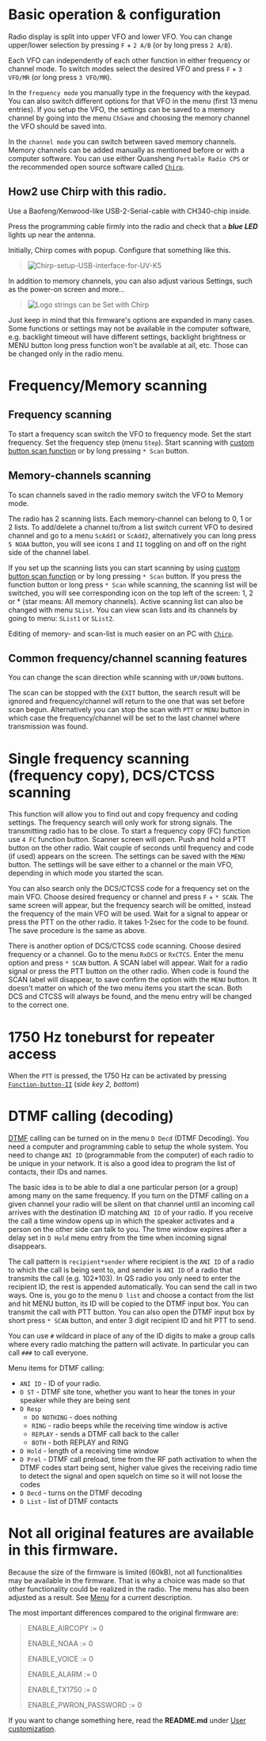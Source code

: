 # Basic operation & configuration
Radio display is split into upper VFO and lower VFO. You can change upper/lower selection by pressing `F` + `2 A/B` (or by long press `2 A/B`).

Each VFO can independently of each other function in either frequency or channel mode. To switch modes select the desired VFO and press `F` + `3 VFO/MR` (or long press `3 VFO/MR`).

In the `frequency mode` you manually type in the frequency with the keypad. You can also switch different options for that VFO in the menu (first 13 menu entries). If you setup the VFO, the settings can be saved to a memory channel by going into the menu `ChSave` and choosing the memory channel the VFO should be saved into.

In the `channel mode` you can switch between saved memory channels. Memory channels can be added manually as mentioned before or with a computer software. You can use either Quansheng `Portable Radio CPS` or the recommended open source software called [`Chirp`](https://chirp.danplanet.com/projects/chirp/wiki/Download).

## How2 use Chirp with this radio.

Use a Baofeng/Kenwood-like USB-2-Serial-cable with CH340-chip inside.

Press the programming cable firmly into the radio and check that a _**blue LED**_ lights up near the antenna.

Initially, Chirp comes with popup. Configure that something like this.

> ![Chirp-setup-USB-interface-for-UV-K5](https://github.com/egzumer/uv-k5-firmware-custom/assets/148579604/ade103ca-a367-4531-b699-523f68fe8aee)

In addition to memory channels, you can also adjust various Settings, such as the power-on screen and more...

> ![Logo strings can be Set with Chirp](https://github.com/egzumer/uv-k5-firmware-custom/assets/148579604/c95325d2-50af-47dd-882c-8f49d9f878f5)

Just keep in mind that this firmware's options are expanded in many cases. Some functions or settings may not be available in the computer software, e.g. backlight timeout will have different settings, backlight brightness or MENU button long press function won't be available at all, etc. Those can be changed only in the radio menu.

# Frequency/Memory scanning

## Frequency scanning

To start a frequency scan switch the VFO to frequency mode. Set the start frequency. Set the frequency step (menu `Step`). Start scanning with [custom button scan function](https://github.com/egzumer/uv-k5-firmware-custom/wiki/Button-functions#custom-button-functions) or by long pressing `* Scan` button.

## Memory-channels scanning

To scan channels saved in the radio memory switch the VFO to Memory mode.

The radio has 2 scanning lists. Each memory-channel can belong to 0, 1 or 2 lists. To add/delete a channel to/from a list switch current VFO to desired channel and go to a menu `ScAdd1` or `ScAdd2`, alternatively you can long press `5 NOAA` button, you will see icons `I` and `II` toggling on and off on the right side of the channel label.

If you set up the scanning lists you can start scanning by using [custom button scan function](https://github.com/egzumer/uv-k5-firmware-custom/wiki/Button-functions#custom-button-functions) or by long pressing `* Scan` button. If you press the function button or long press `* Scan` while scanning, the scanning list will be switched, you will see corresponding icon on the top left of the screen: 1, 2 or * (star means: All memory channels). Active scanning list can also be changed with menu `SList`. You can view scan lists and its channels by going to menu: `SList1` or `SList2`.

Editing of memory- and scan-list is much easier on an PC with [`Chirp`](https://chirp.danplanet.com/projects/chirp/wiki/Download).

## Common frequency/channel scanning features

You can change the scan direction while scanning with `UP/DOWN` buttons.

The scan can be stopped with the `EXIT` button, the search result will be ignored and frequency/channel will return to the one that was set before scan begun. Alternatively you can stop the scan with `PTT` or `MENU` button in which case the frequency/channel will be set to the last channel where transmission was found.

# Single frequency scanning (frequency copy), DCS/CTCSS scanning

This function will allow you to find out and copy frequency and coding settings. The frequency search will only work for strong signals. The transmitting radio has to be close. To start a frequency copy (FC) function use `4 FC` function button. Scanner screen will open. Push and hold a PTT button on the other radio. Wait couple of seconds until frequency and code (if used) appears on the screen. The settings can be saved with the `MENU` button. The settings will be save either to a channel or the main VFO, depending in which mode you started the scan.

You can also search only the DCS/CTCSS code for a frequency set on the main VFO. Choose desired frequency or channel and press `F` + `* SCAN`. The same screen will appear, but the frequency search will be omitted, instead the frequency of the main VFO will be used. Wait for a signal to appear or press the PTT on the other radio. It takes 1-2sec for the code to be found. The save procedure is the same as above.

There is another option of DCS/CTCSS code scanning. Choose desired frequency or a channel. Go to the menu `RxDCS` or `RxCTCS`. Enter the menu option and press `* SCAN` button. A SCAN label will appear. Wait for a radio signal or press the PTT button on the other radio. When code is found the SCAN label will disappear, to save confirm the option with the `MENU` button. It doesn't matter on which of the two menu items you start the scan. Both DCS and CTCSS will always be found, and the menu entry will be changed to the correct one.

# 1750 Hz toneburst for repeater access

When the `PTT` is pressed, the 1750 Hz can be activated by pressing [`Function-button-II`](https://github.com/egzumer/uv-k5-firmware-custom/wiki/Button-functions#function-button-ii) (_side key 2, bottom_)


# DTMF calling (decoding)

[DTMF](https://en.wikipedia.org/wiki/Dual-tone_multi-frequency_signaling) calling can be turned on in the menu `D Decd` (DTMF Decoding). You need a computer and programming cable to setup the whole system. You need to change `ANI ID` (programmable from the computer) of each radio to be unique in your network. It is also a good idea to program the list of contacts, their IDs and names.

The basic idea is to be able to dial a one particular person (or a group) among many on the same frequency. If you turn on the DTMF calling on a given channel your radio will be silent on that channel until an incoming call arrives with the destination ID matching `ANI ID` of your radio. If you receive the call a time window opens up in which the speaker activates and a person on the other side can talk to you. The time window expires after a delay set in `D Hold` menu entry from the time when incoming signal disappears.

The call pattern is `recipient*sender` where recipient is the `ANI ID` of a radio to which the call is being sent to, and sender is `ANI ID` of a radio that transmits the call (e.g. 102*103). In QS radio you only need to enter the recipient ID, the rest is appended automatically. You can send the call in two ways. One is, you go to the menu `D list` and choose a contact from the list and hit MENU button, its ID will be copied to the DTMF input box. You can transmit the call with PTT button. You can also open the DTMF input box by short press `* SCAN` button, and enter 3 digit recipient ID and hit PTT to send.

You can use `#` wildcard in place of any of the ID digits to make a group calls where every radio matching the pattern will activate. In particular you can call `###` to call everyone.

Menu items for DTMF calling:
* `ANI ID` - ID of your radio.
* `D ST` - DTMF site tone, whether you want to hear the tones in your speaker while they are being sent
* `D Resp`
  * `DO NOTHING` - does nothing
  * `RING` - radio beeps while the receiving time window is active
  * `REPLAY` - sends a DTMF call back to the caller
  * `BOTH` - both REPLAY and RING
* `D Hold` - length of a receiving time window
* `D Prel` - DTMF call preload, time from the RF path activation to when the DTMF codes start being sent, higher value gives the receiving radio time to detect the signal and open squelch on time so it will not loose the codes
* `D Decd` - turns on the DTMF decoding
* `D List` - list of DTMF contacts

# Not all original features are available in this firmware.

Because the size of the firmware is limited (60kB), not all functionalities may be available in the firmware. That is why a choice was made so that other functionality could be realized in the radio.
The menu has also been adjusted as a result. See [Menu](https://github.com/egzumer/uv-k5-firmware-custom/wiki/Menu) for a current description.

The most important differences compared to the original firmware are:

> ENABLE_AIRCOPY        := 0 
> 
> ENABLE_NOAA           := 0 
> 
> ENABLE_VOICE          := 0 
> 
> ENABLE_ALARM          := 0 
> 
> ENABLE_TX1750         := 0 
> 
> ENABLE_PWRON_PASSWORD := 0 

If you want to change something here, read the **README.md** under [User customization](https://github.com/egzumer/uv-k5-firmware-custom/blob/main/README.md#user-customization).


